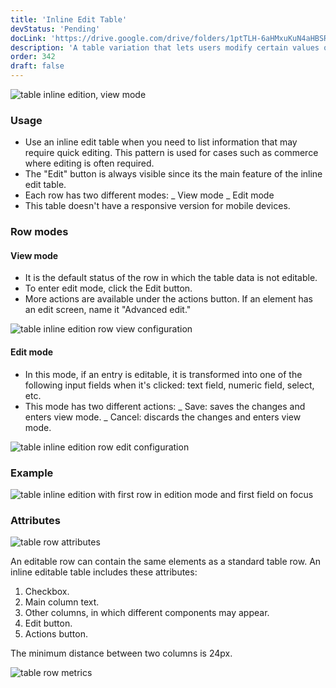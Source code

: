 ```yaml
---
title: 'Inline Edit Table'
devStatus: 'Pending'
docLink: 'https://drive.google.com/drive/folders/1ptTLH-6aHMxuKuN4aHBSRGfUGg_A-RfH?usp=sharing'
description: 'A table variation that lets users modify certain values of the entry without going to the detail page.'
order: 342
draft: false
---
```


![table inline edition, view mode](/images/lexicon/TableInlineEdition.jpg)

### Usage

-   Use an inline edit table when you need to list information that may require quick editing. This pattern is used for cases such as commerce where editing is often required.
-   The "Edit" button is always visible since its the main feature of the inline edit table.
-   Each row has two different modes:
    _ View mode
    _ Edit mode
-   This table doesn't have a responsive version for mobile devices.

### Row modes

#### View mode

-   It is the default status of the row in which the table data is not editable.
-   To enter edit mode, click the Edit button.
-   More actions are available under the actions button. If an element has an edit screen, name it "Advanced edit."

![table inline edition row view configuration](/images/lexicon/TableInlineEditRowView.jpg)

#### Edit mode

-   In this mode, if an entry is editable, it is transformed into one of the following input fields when it's clicked: text field, numeric field, select, etc.
-   This mode has two different actions:
    _ Save: saves the changes and enters view mode.
    _ Cancel: discards the changes and enters view mode.

![table inline edition row edit configuration](/images/lexicon/TableInlineEditRowEdit.jpg)

### Example

![table inline edition with first row in edition mode and first field on focus](/images/lexicon/TableInlineEditionFocus.jpg)

### Attributes

![table row attributes](/images/lexicon/TableInlineEditRowDesc.jpg)

An editable row can contain the same elements as a standard table row. An inline editable table includes these attributes:

1. Checkbox.
2. Main column text.
3. Other columns, in which different components may appear.
4. Edit button.
5. Actions button.

The minimum distance between two columns is 24px.

![table row metrics](/images/lexicon/TableInlineEditRowMetrics1.jpg)
